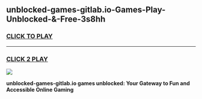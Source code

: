 
## unblocked-games-gitlab.io-Games-Play-Unblocked-&-Free-3s8hh
<h3>
<a href="https://premium76.site?title=unblocked-games-gitlab.io&ref=24A">CLICK TO PLAY</a></h3>
<hr>

<h3>
<a href="https://premium76.site?title=unblocked-games-gitlab.io&ref=24A">CLICK 2 PLAY</a>
  
</h3>

<a href="https://premium76.site?title=unblocked-games-gitlab.io&ref=24A"><img src="https://clearcache.store/games.png"></a>


**unblocked-games-gitlab.io games unblocked: Your Gateway to Fun and Accessible Online Gaming**
